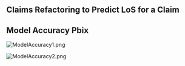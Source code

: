 ## Claims Refactoring to Predict LoS for a Claim

## Model Accuracy Pbix
![ModelAccuracy1.png](https://github.com/hfleitas/r-server-hospital-length-of-stay/new/master/SQLPy/Claims/ModelAccuracy1.png "ModelAccuracy1")

![ModelAccuracy2.png](https://github.com/hfleitas/r-server-hospital-length-of-stay/new/master/SQLPy/Claims/ModelAccuracy2.png "ModelAccuracy2")

